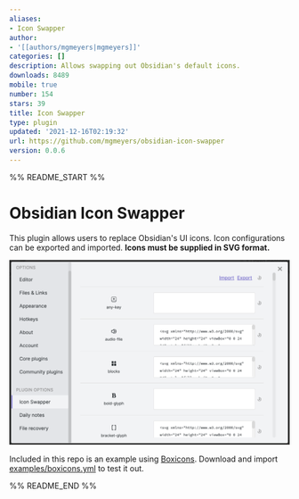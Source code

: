 ```yaml
---
aliases:
- Icon Swapper
author:
- '[[authors/mgmeyers|mgmeyers]]'
categories: []
description: Allows swapping out Obsidian's default icons.
downloads: 8489
mobile: true
number: 154
stars: 39
title: Icon Swapper
type: plugin
updated: '2021-12-16T02:19:32'
url: https://github.com/mgmeyers/obsidian-icon-swapper
version: 0.0.6
---
```


%% README_START %%

# Obsidian Icon Swapper

This plugin allows users to replace Obsidian's UI icons. Icon configurations can be exported and imported. **Icons must be supplied in SVG format.**

<img src="https://raw.githubusercontent.com/mgmeyers/obsidian-icon-swapper/main/screenshots/01.png" alt="Plugin screenshot" />

Included in this repo is an example using [Boxicons](https://boxicons.com/). Download and import [examples/boxicons.yml](./examples/boxicons.yml) to test it out.

%% README_END %%